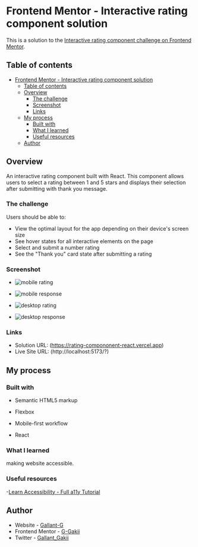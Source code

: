 # Frontend Mentor - Interactive rating component solution

This is a solution to the [Interactive rating component challenge on Frontend Mentor](https://www.frontendmentor.io/challenges/interactive-rating-component-koxpeBUmI).

## Table of contents

- [Frontend Mentor - Interactive rating component solution](#frontend-mentor---interactive-rating-component-solution)
  - [Table of contents](#table-of-contents)
  - [Overview](#overview)
    - [The challenge](#the-challenge)
    - [Screenshot](#screenshot)
    - [Links](#links)
  - [My process](#my-process)
    - [Built with](#built-with)
    - [What I learned](#what-i-learned)
    - [Useful resources](#useful-resources)
  - [Author](#author)

## Overview

An interactive rating component built with React. This component allows users to select a rating between 1 and 5 stars and displays their selection after submitting with thank you message.

### The challenge

Users should be able to:

- View the optimal layout for the app depending on their device's screen size
- See hover states for all interactive elements on the page
- Select and submit a number rating
- See the "Thank you" card state after submitting a rating

### Screenshot

- ![mobile rating](https://github.com/G-Gakii/rating-component/blob/main/images/screenshot/mobile-rating.png)

- ![mobile response](https://github.com/G-Gakii/rating-component/blob/main/images/screenshot/mobile-thankyou.png)

- ![desktop rating](https://github.com/G-Gakii/rating-component/blob/main/images/screenshot/desktop-rating.png)

- ![desktop response](https://github.com/G-Gakii/rating-component/blob/main/images/screenshot/desktop-thankyou.png)

### Links

- Solution URL: (https://rating-compononent-react.vercel.app)
- Live Site URL: (http://localhost:5173/?)

## My process

### Built with

- Semantic HTML5 markup

- Flexbox

- Mobile-first workflow
- React

### What I learned

making website accessible.

### Useful resources

-[Learn Accessibility - Full a11y Tutorial](https://www.youtube.com/watch?v=e2nkq3h1P68)

## Author

- Website - [ Gallant-G](https://www.your-site.com)
- Frontend Mentor - [G-Gakii](https://www.frontendmentor.io/profile/yourusername)
- Twitter - [Gallant_Gakii](https://www.twitter.com/yourusername)

